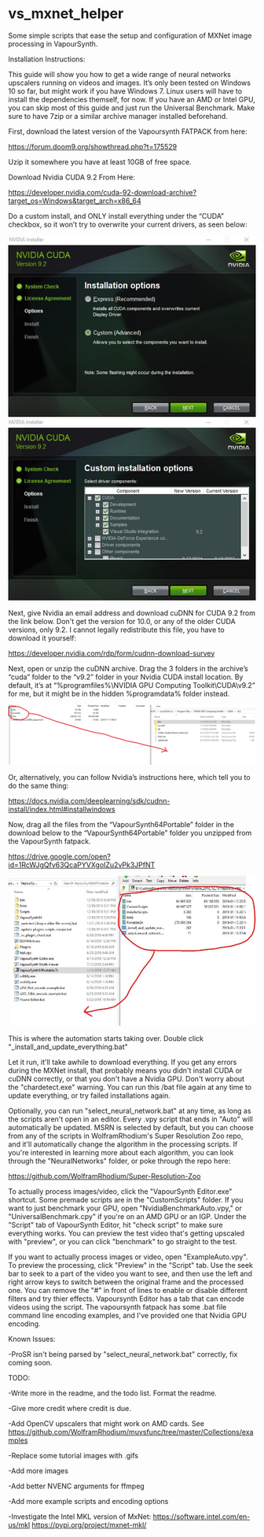 # vs_mxnet_helper
Some simple scripts that ease the setup and configuration of MXNet image processing in VapourSynth.

Installation Instructions:

This guide will show you how to get a wide range of neural networks upscalers running on videos and images. It’s only been tested on Windows 10 so far, but might work if you have Windows 7. Linux users will have to install the dependencies themself, for now. If you have an AMD or Intel GPU, you can skip most of this guide and just run the Universal Benchmark. Make sure to have 7zip or a similar archive manager installed beforehand. 

First, download the latest version of the Vapoursynth FATPACK from here: 

https://forum.doom9.org/showthread.php?t=175529

Uzip it somewhere you have at least 10GB of free space.

Download Nvidia CUDA 9.2 From Here:

https://developer.nvidia.com/cuda-92-download-archive?target_os=Windows&target_arch=x86_64

Do a custom install, and ONLY install everything under the “CUDA” checkbox, so it won’t try to overwrite your current drivers, as seen below:

![Screenshot](CUDA1.jpg)
![Screenshot](CUDA2.jpg)

Next, give Nvidia an email address and download cuDNN for CUDA 9.2 from the link below. Don't get the version for 10.0, or any of the older CUDA versions, only 9.2. I cannot legally redistribute this file, you have to download it yourself: 

https://developer.nvidia.com/rdp/form/cudnn-download-survey

Next, open or unzip the cuDNN archive. Drag the 3 folders in the archive’s “cuda” folder to the “v9.2” folder in your Nvidia CUDA install location. By default, it’s at “%programfiles%\NVIDIA GPU Computing Toolkit\CUDA\v9.2” for me, but it might be in the hidden %programdata% folder instead. 

![Screenshot](cuDNN.png)

Or, alternatively, you can follow Nvidia’s instructions here, which tell you to do the same thing:

https://docs.nvidia.com/deeplearning/sdk/cudnn-install/index.html#installwindows

Now, drag all the files from the “VapourSynth64Portable” folder in the download below to the “VapourSynth64Portable” folder you unzipped from the VapourSynth fatpack. 

https://drive.google.com/open?id=1RcWJgQfv63QcaPYVXgoIZu2vPk3JPfNT

![Screenshot](7zsmall.jpg)

This is where the automation starts taking over. Double click "_install_and_update_everything.bat"

Let it run, it'll take awhile to download everything. If you get any errors during the MXNet install, that probably means you didn't install CUDA or cuDNN correctly, or that you don't have a Nvidia GPU. Don't worry about the "chardetect.exe" warning. You can run this /bat file again at any time to update everything, or try failed installations again. 

Optionally, you can run "select_neural_network.bat" at any time, as long as the scripts aren't open in an editor. Every .vpy script that ends in "Auto" will automatically be updated. MSRN is selected by default, but you can choose from any of the scripts in WolframRhodium's Super Resolution Zoo repo, and it'll automatically change the algorithm in the processing scripts. If you're interested in learning more about each algorithm, you can look through the "NeuralNetworks" folder, or poke through the repo here:

https://github.com/WolframRhodium/Super-Resolution-Zoo

To actually process images/video, click the "VapourSynth Editor.exe" shortcut. Some premade scripts are in the "CustomScripts" folder. If you want to just benchmark your GPU, open "NvidiaBenchmarkAuto.vpy," or "UniversalBenchmark.cpy" if you're on an AMD GPU or an IGP. Under the "Script" tab of VapourSynth Editor, hit "check script" to make sure everything works. You can preview the test video that's getting upscaled with "preview", or you can click "benchmark" to go straight to the test. 

If you want to actually process images or video, open "ExampleAuto.vpy". To preview the processing, click "Preview" in the "Script" tab. Use the seek bar to seek to a part of the video you want to see, and then use the left and right arrow keys to switch between the original frame and the processed one. You can remove the "#" in front of lines to enable or disable different filters and try thier effects. Vapoursynth Editor has a tab that can encode videos using the script. The vapoursynth fatpack has some .bat file command line encoding examples, and I've provided one that Nvidia GPU encoding. 



Known Issues:

-ProSR isn't being parsed by "select_neural_network.bat" correctly, fix coming soon. 



TODO:

 -Write more in the readme, and the todo list. Format the readme.
 
 -Give more credit where credit is due.
 
 -Add OpenCV upscalers that might work on AMD cards. See https://github.com/WolframRhodium/muvsfunc/tree/master/Collections/examples
 
 -Replace some tutorial images with .gifs
 
 -Add more images
 
 -Add better NVENC arguments for ffmpeg
 
 -Add more example scripts and encoding options
 
 -Investigate the Intel MKL version of MxNet: https://software.intel.com/en-us/mkl https://pypi.org/project/mxnet-mkl/
 
 
